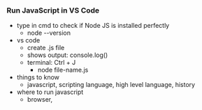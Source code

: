 ### Run JavaScript in VS Code
- type in cmd to check if Node JS is installed perfectly
    - node --version
- vs code
    - create .js file
    - shows output: console.log()
    - terminal: Ctrl + J 
        - node file-name.js
- things to know
    - javascript, scripting language, high level language, history
- where to run javascript
    - browser, 